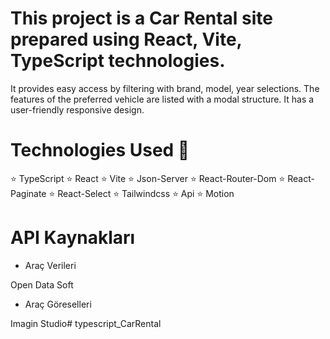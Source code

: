 # This project is a Car Rental site prepared using React, Vite, TypeScript technologies.
It provides easy access by filtering with brand, model, year selections.
The features of the preferred vehicle are listed with a modal structure.
It has a user-friendly responsive design.

# Technologies Used 🎨
⭐ TypeScript
⭐ React
⭐ Vite
⭐ Json-Server
⭐ React-Router-Dom
⭐ React-Paginate
⭐ React-Select
⭐ Tailwindcss
⭐ Api
⭐ Motion

#  API Kaynakları
- Araç Verileri

Open Data Soft

- Araç Göreselleri

Imagin Studio# typescript_CarRental
